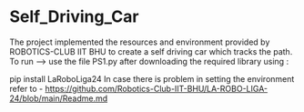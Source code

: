 # Self_Driving_Car
The project implemented the resources and environment provided by ROBOTICS-CLUB IIT BHU to create a self driving car which tracks the path. To run --> use the file PS1.py after downloading the required library using :

pip install LaRoboLiga24
In case there is problem in setting the environment refer to - https://github.com/Robotics-Club-IIT-BHU/LA-ROBO-LIGA-24/blob/main/Readme.md
